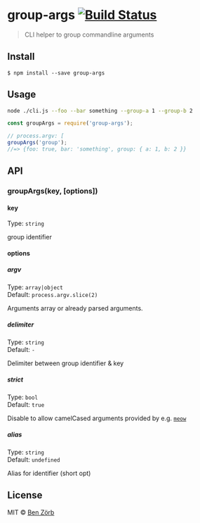# group-args [![Build Status](https://travis-ci.org/bezoerb/group-args.svg?branch=master)](https://travis-ci.org/bezoerb/group-args)

> CLI helper to group commandline arguments


## Install

```
$ npm install --save group-args
```


## Usage

```bash
node ./cli.js --foo --bar something --group-a 1 --group-b 2
```
```js
const groupArgs = require('group-args');

// process.argv: [
groupArgs('group');
//=> {foo: true, bar: 'something', group: { a: 1, b: 2 }}
```


## API

### groupArgs(key, [options])

#### key

Type: `string`

group identifier

#### options

##### argv

Type: `array|object`<br>
Default: `process.argv.slice(2)`

Arguments array or already parsed arguments.

##### delimiter

Type: `string`<br>
Default: `-`

Delimiter between group identifier & key

##### strict

Type: `bool`<br>
Default: `true`

Disable to allow camelCased arguments provided by e.g. [`meow`](https://github.com/sindresorhus/meow)

##### alias

Type: `string`<br>
Default: `undefined`

Alias for identifier (short opt)

## License

MIT © [Ben Zörb](http://sommerlaune.com)
